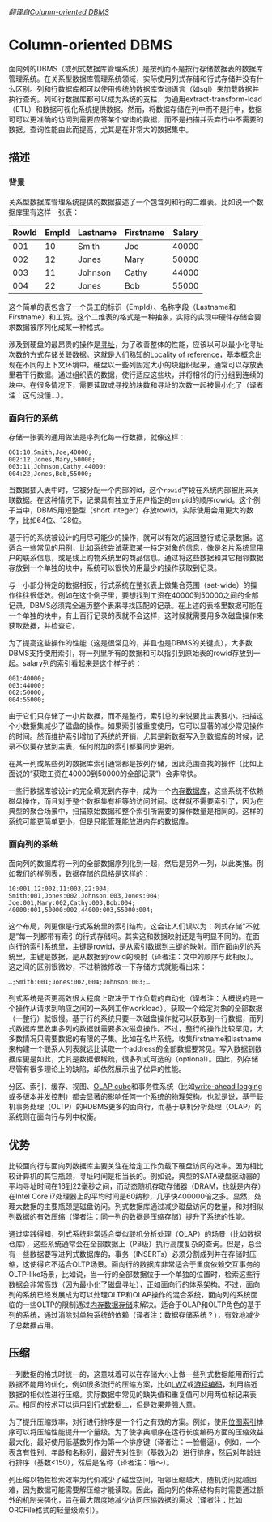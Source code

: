 *翻译自[Column-oriented DBMS](https://en.wikipedia.org/wiki/Column-oriented_DBMS)*

# Column-oriented DBMS

面向列的DBMS（或列式数据库管理系统）是按列而不是按行存储数据表的数据库管理系统。在关系型数据库管理系统领域，实际使用列式存储和行式存储并没有什么区别。列和行数据库都可以使用传统的数据库查询语言（如sql）来加载数据并执行查询。列和行数据库都可以成为系统的支柱，为通用extract-transform-load（ETL）和数据可视化系统提供数据。然而，将数据存储在列中而不是行中，数据可可以更准确的访问到需要应答某个查询的数据，而不是扫描并丢弃行中不需要的数据。查询性能由此而提高，尤其是在非常大的数据集中。


## 描述

### 背景

关系型数据库管理系统提供的数据描述了一个包含列和行的二维表。比如说一个数据库里有这样一张表：

RowId | EmpId | Lastname | Firstname | Salary
--- | --- | --- | --- | ---
001 | 10 | Smith | Joe | 40000
002 | 12 | Jones | Mary | 50000
003 | 11 | Johnson | Cathy | 44000
004 | 22 | Jones | Bob | 55000

这个简单的表包含了一个员工的标识（EmpId）、名称字段（Lastname和Firstname）和工资。这个二维表的格式是一种抽象，实际的实现中硬件存储会要求数据被序列化成某一种格式。

涉及到硬盘的最昂贵的操作是[寻址](https://en.wikipedia.org/wiki/Seek_delay)，为了改善整体的性能，应该以可以最小化寻址次数的方式存储关联数据。这就是人们熟知的[Locality of reference](https://en.wikipedia.org/wiki/Locality_of_reference)，基本概念出现在不同的上下文环境中。硬盘以一些列固定大小的块组织起来，通常可以存放表里若干行数据。通过组织表的数据，使行适应这些块，并将相邻的行分组到连续的块中。在很多情况下，需要读取或寻找的块数和寻址的次数一起被最小化了（译者注：这句没懂...）。


### 面向行的系统

存储一张表的通用做法是序列化每一行数据，就像这样：

```
001:10,Smith,Joe,40000;
002:12,Jones,Mary,50000;
003:11,Johnson,Cathy,44000;
004:22,Jones,Bob,55000;
```

当数据插入表中时，它被分配一个内部的id，这个`rowid`字段在系统内部被用来关联数据。在这种情况下，记录具有独立于用户指定的empid的顺序rowid。这个例子当中，DBMS用短整型（short integer）存放rowid，实际使用会用更大的数字，比如64位、128位。

基于行的系统被设计的用尽可能少的操作，就可以有效的返回整行或记录数据。这适合一些常见的用例，比如系统尝试获取某一特定对象的信息，像是名片系统里用户的联系信息，或是线上购物系统里的商品信息。通过将这些数据和其它相邻数据存放到一个单独的块中，系统可以很快的用最少的操作获取到记录。

与一小部分特定的数据相反，行式系统在整张表上做集合范围（set-wide）的操作往往很低效。例如在这个例子里，要想找到工资在40000到50000之间的全部记录，DBMS必须完全遍历整个表来寻找匹配的记录。在上述的表格里数据可能在一个单独的块中，有上百行记录的表就不会这样，这时候就需要用多次磁盘操作来获取数据，并检查它。

为了提高这些操作的性能（这是很常见的，并且也是DBMS的关键点），大多数DBMS支持使用索引，将一列里所有的数据和可以指引到原始表的rowid存放到一起。salary列的索引看起来是这个样子的：

```
001:40000;
003:44000;
002:50000;
004:55000;
```

由于它们只存储了一小片数据，而不是整行，索引总的来说要比主表要小。扫描这个小数据集减少了磁盘的操作。如果索引被重度使用，它可以显著的减少常见操作的时间。然而维护索引增加了系统的开销，尤其是新数据写入到数据库的时候，记录不仅要存放到主表，任何附加的索引都要同步更新。

在某一列或某些列的数据库索引通常都是按列存储，因此范围查找的操作（比如上面说的“获取工资在40000到50000的全部记录”）会非常快。

一些行数据库被设计的完全填充到内存中，成为一个[内存数据库](https://en.wikipedia.org/wiki/In-memory_database)，这些系统不依赖磁盘操作，而且对于整个数据集有相等的访问时间。这样就不需要索引了，因为在典型的聚合场景中，扫描原始数据和整个索引所需要的操作数量是相同的。这样的系统可能更简单更小，但是只能管理能放进内存的数据库。


### 面向列的系统

面向列的数据库将一列的全部数据序列化到一起，然后是另外一列，以此类推。例如我们的样例表，数据存储的风格是这样的：

```
10:001,12:002,11:003,22:004;
Smith:001,Jones:002,Johnson:003,Jones:004;
Joe:001,Mary:002,Cathy:003,Bob:004;
40000:001,50000:002,44000:003,55000:004;
```

这个布局，列更像是行式系统里的索引结构，这会让人们误以为：列式存储“不就是”每一列都带有索引的行式存储吗。其实这和数据映射还是有明显不同的。在面向行的索引系统里，主键是rowid，是从索引数据到主键的映射。而在面向列的系统里，主键是数据，是从数据到rowid的映射（译者注：文中的顺序与此相反）。这之间的区别很微妙，不过稍微修改一下存储方式就能看出来：

```
…;Smith:001;Jones:002,004;Johnson:003;…
```

列式系统是否更高效很大程度上取决于工作负载的自动化（译者注：大概说的是一个操作从请求到响应之间的一系列工作workload）。获取一个给定对象的全部数据（一整行）就很慢。基于行的系统只要一次磁盘操作就可以获取到一行数据，而列式数据库里收集多列的数据就需要多次磁盘操作。不过，整行的操作比较罕见，大多数情况只需要数据的有限的子集。比如在名片系统，收集firstname和lastname来构建一个联系人列表就远比读取一个address的全部数据要常见。写入数据到数据库更是如此，尤其是数据很稀疏，很多列式可选的（optional）。因此，列存储尽管有很多理论上的缺陷，却依然展示出了优异的性能。

分区、索引、缓存、视图、[OLAP cube](https://en.wikipedia.org/wiki/OLAP_cube)和事务性系统（比如[write-ahead logging](https://en.wikipedia.org/wiki/Write-ahead_logging)或[多版本并发控制](https://en.wikipedia.org/wiki/Multiversion_concurrency_control)）都会显著的影响任何一个系统的物理架构。也就是说，基于联机事务处理（OLTP）的RDBMS更多的面向行，而基于联机分析处理（OLAP）的系统则在面向行与列中权衡。


## 优势

比较面向行与面向列数据库主要关注在给定工作负载下硬盘访问的效率。因为相比较计算机的其它瓶颈，寻址时间是相当长的。例如说，典型的SATA硬盘驱动器的平均寻址时间在16到22毫秒之间，而动态随机存取存储器（DRAM，也就是内存）在Intel Core i7处理器上的平均时间是60纳秒，几乎快400000倍之多。显然，处理大数据的主要瓶颈是磁盘访问。列式数据库通过减少磁盘访问的数量，和对相似列数据的有效压缩（译者注：同一列的数据是压缩存储）提升了系统的性能。

通过实践得知，列式系统非常适合类似联机分析处理（OLAP）的场景（比如数据仓库），这些系统通常会在全部数据上（PB级）执行高度复杂的查询。但是，总会有一些数据要写进列式数据库的，事务（INSERTs）必须分割成列并在存储时压缩，这使得它不适合OLTP场景。面向行的数据库非常适合于重度依赖交互事务的OLTP-like场景，比如说，当一行的全部数据位于一个单独的位置时，检索这些行数据会非常高效（因为最小化了磁盘寻址），正如面向行的体系架构。不过，面向列的系统已经发展成为可以处理OLTP和OLAP操作的混合系统，面向列的系统面临的一些OLTP的限制通过[内存数据存储](https://en.wikipedia.org/wiki/In-memory_database)来解决。适合于OLAP和OLTP角色的基于列的系统，通过消除对单独系统的依赖（译者注：数据存储系统？），有效地减少了总数据占用。


## 压缩

一列数据的格式时统一的，这意味着可以在存储大小上做一些列式数据能用而行式数据不能用的优化，例如很多流行的压缩方案，比如[LWZ](https://en.wikipedia.org/wiki/Lempel%E2%80%93Ziv%E2%80%93Welch)或[游程编码](https://en.wikipedia.org/wiki/Run-length_encoding)，利用临近数据的相似性进行压缩。实际数据中常见的缺失值和重复值可以用两位标记来表示。相同的技术可以运用到行式数据上，但是效果差强人意。

为了提升压缩效率，对行进行排序是一个行之有效的方案。例如，使用[位图索引](https://en.wikipedia.org/wiki/Bitmap_index)排序可以将压缩性能提升一个量级。为了使字典顺序在运行长度编码方面的压缩效益最大化，最好使用低基数列作为第一个排序键（译者注：一脸懵逼）。例如，一个表含有性别、年龄和名称列，最好先对性别（基数为2）进行排序，然后对年龄进行排序（基数<150），然后是名称（译者注：哦～）。

列压缩以牺牲检索效率为代价减少了磁盘空间，相邻压缩越大，随机访问就越困难，因为数据可能需要解压缩才能读取。因此，面向列的体系结构有时需要通过额外的机制来强化，旨在最大限度地减少访问压缩数据的需求（译者注：比如ORCFile格式的轻量级索引）。
